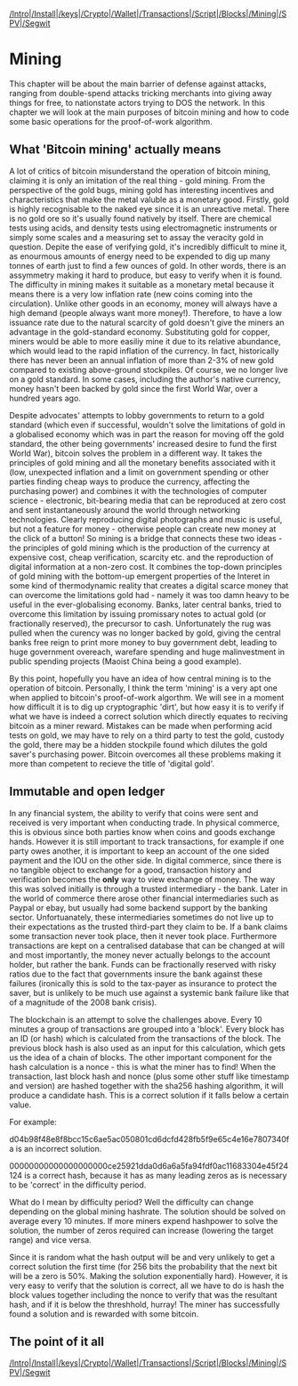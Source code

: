 [/Intro](/index.md)|[/Install](/install.md)|[/keys](/keys.md)|[/Crypto](ecc.md)|[/Wallet](wallet.md)|[/Transactions](transactions.md)|[/Script](script.md)|[/Blocks](blocks.md)|[/Mining](/mining.md)|[/SPV](spv.md)|[/Segwit](segwit.md)

# Mining

This chapter will be about the main barrier of defense against attacks, ranging from double-spend attacks tricking merchants into giving away things for free, to nationstate actors trying to DOS the network. In this chapter we will look at the main purposes of bitcoin mining and how to code some basic operations for the proof-of-work algorithm.

## What 'Bitcoin mining' actually means

A lot of critics of bitcoin misunderstand the operation of bitcoin mining, claiming it is only an imitation of the real thing - gold mining. From the perspective of the gold bugs, mining gold has interesting incentives and characteristics that make the metal valuble as a monetary good. Firstly, gold is highly recognisable to the naked eye since it is an unreactive metal. There is no gold ore so it's usually found natively by itself. There are chemical tests using acids, and density tests using electromagnetic instruments or simply some scales and a measuring set to assay the veracity gold in question. Depite the ease of verifying gold, it's incredibly difficult to mine it, as enourmous amounts of energy need to be expended to dig up many tonnes of earth just to find a few ounces of gold. In other words, there is an assymmetry making it hard to produce, but easy to verify when it is found. The difficulty in mining makes it suitable as a monetary metal because it means there is a very low inflation rate (new coins coming into the circulation). Unlike other goods in an economy, money will always have a high demand (people always want more money!). Therefore, to have a low issuance rate due to the natural scarcity of gold doesn't give the miners an advantage in the gold-standard economy. Substituting gold for copper, miners would be able to more easiliy mine it due to its relative abundance, which would lead to the rapid inflation of the currency. In fact, historically there has never been an annual inflation of more than 2-3% of new gold compared to existing above-ground stockpiles. Of course, we no longer live on a gold standard. In some cases, including the author's native currency, money hasn't been backed by gold since the first World War, over a hundred years ago.

Despite advocates' attempts to lobby governments to return to a gold standard (which even if successful, wouldn't solve the limitations of gold in a globalised economy which was in part the reason for moving off the gold standard, the other being governments' increased desire to fund the first World War), bitcoin solves the problem in a different way. It takes the principles of gold mining and all the monetary benefits associated with it (low, unexpected inflation and a limit on government spending or other parties finding cheap ways to produce the currency, affecting the purchasing power) and combines it with the technologies of computer science - electronic, bit-bearing media that can be reproduced at zero cost and sent instantaneously around the world through networking technologies. Clearly reproducing digital photographs and music is useful, but not a feature for money - otherwise people can create new money at the click of a button! So mining is a bridge that connects these two ideas - the principles of gold mining which is the production of the currency at expensive cost, cheap verification, scarcity etc. and the reproduction of digital information at a non-zero cost. It combines the top-down principles of gold mining with the bottom-up emergent properties of the Interet in some kind of thermodynamic reality that creates a digital scarce money that can overcome the limitations gold had - namely it was too damn heavy to be useful in the ever-globalising economy. Banks, later central banks, tried to overcome this limitation by issuing promissary notes to actual gold (or fractionally reserved), the precursor to cash. Unfortunately the rug was pulled when the curency was no longer backed by gold, giving the central banks free reign to print more money to buy government debt, leading to huge government overeach, warefare spending and huge malinvestment in public spending projects (Maoist China being a good example).

By this point, hopefully you have an idea of how central mining is to the operation of bitcoin. Personally, I think the term 'mining' is a very apt one when applied to bitcoin's proof-of-work algorthm. We will see in a moment how difficult it is to dig up cryptographic 'dirt', but how easy it is to verify if what we have is indeed a correct solution which directly equates to reciving bitcoin as a miner reward. Mistakes can be made when performing acid tests on gold, we may have to rely on a third party to test the gold, custody the gold, there may be a hidden stockpile found which dilutes the gold saver's purchasing power. Bitcoin overcomes all these problems making it more than competent to recieve the title of 'digital gold'.

## Immutable and open ledger

In any financial system, the ability to verify that coins were sent and received is very important when conducting trade. In physical commerce, this is obvious since both parties know when coins and goods exchange hands. However it is still important to track transactions, for example if one party owes another, it is important to keep an account of the one sided payment and the IOU on the other side. In digital commerce, since there is no tangible object to exchange for a good, transaction history and verification becomes the **only** way to view exchange of money. The way this was solved initially is through a trusted intermediary - the bank. Later in the world of commerce there arose other financial intermediaries such as Paypal or ebay, but usually had some backend support by the banking sector. Unfortuanately, these intermediaries sometimes do not live up to their expectations as the trusted third-part they claim to be. If a bank claims some transaction never took place, then it never took place. Furthermore transactions are kept on a centralised database that can be changed at will and most importantly, the money never actually belongs to the account holder, but rather the bank. Funds can be fractionally reserved with risky ratios due to the fact that governments insure the bank against these failures (ironically this is sold to the tax-payer as insurance to protect the saver, but is unlikely to be much use against a systemic bank failure like that of a magnitude of the 2008 bank crisis).

The blockchain is an attempt to solve the challenges above. Every 10 minutes a group of transactions are grouped into a 'block'. Every block has an ID (or hash) which is calculated from the transactions of the block. The previous block hash is also used as an input for this calculation, which gets us the idea of a chain of blocks. The other important component for the hash calculation is a nonce - this is what the miner has to find! When the transaction, last block hash and nonce (plus some other stuff like timestamp and version) are hashed together with the sha256 hashing algorithm, it will produce a candidate hash. This is a correct solution if it falls below a certain value. 

For example: 

d04b98f48e8f8bcc15c6ae5ac050801cd6dcfd428fb5f9e65c4e16e7807340fa is an incorrect solution.

00000000000000000000ce25921dda0d6a6a5fa94fdf0ac11683304e45f24124 is a correct hash, because it has as many leading zeros as is necessary to be 'correct' in the difficulty period.

What do I mean by difficulty period? Well the difficulty can change depending on the global mining hashrate. The solution should be solved on average every 10 minutes. If more miners expend hashpower to solve the solution, the number of zeros required can increase (lowering the target range) and vice versa.

Since it is random what the hash output will be and very unlikely to get a correct solution the first time (for 256 bits the probability that the next bit will be a zero is 50%. Making the solution exponentially hard). However, it is very easy to verify that the solution is correct, all we have to do is hash the block values together including the nonce to verify that was the resultant hash, and if it is below the threshhold, hurray! The miner has successfully found a solution and is rewarded with some bitcoin. 

## The point of it all



[/Intro](/index.md)|[/Install](/install.md)|[/keys](/keys.md)|[/Crypto](ecc.md)|[/Wallet](wallet.md)|[/Transactions](transactions.md)|[/Script](script.md)|[/Blocks](blocks.md)|[/Mining](/mining.md)|[/SPV](spv.md)|[/Segwit](segwit.md)
